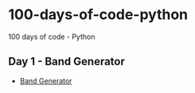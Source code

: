 # 100-days-of-code-python
100 days of code - Python

## Day 1 - Band Generator
- [Band Generator](day_001)